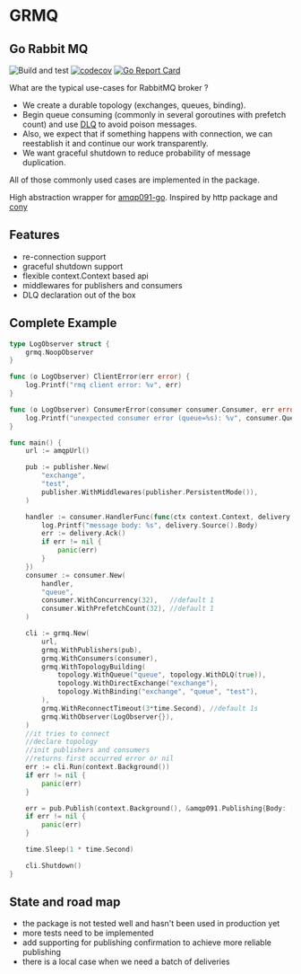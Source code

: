 # GRMQ
## Go Rabbit MQ
![Build and test](https://github.com/integration-system/grmq/actions/workflows/main.yml/badge.svg)
[![codecov](https://codecov.io/gh/integration-system/grmq/branch/main/graph/badge.svg?token=JMTTJ5O6WB)](https://codecov.io/gh/integration-system/grmq)
[![Go Report Card](https://goreportcard.com/badge/github.com/integration-system/grmq)](https://goreportcard.com/report/github.com/integration-system/grmq)

What are the typical use-cases for RabbitMQ broker ?
* We create a durable topology (exchanges, queues, binding).
* Begin queue consuming (commonly in several goroutines with prefetch count) and use [DLQ](https://www.rabbitmq.com/dlx.html) to avoid poison messages.
* Also, we expect that if something happens with connection, we can reestablish it and continue our work transparently.
* We want graceful shutdown to reduce probability of message duplication.

All of those commonly used cases are implemented in the package.

High abstraction wrapper for [amqp091-go](https://github.com/rabbitmq/amqp091-go). Inspired by http package and [cony](https://github.com/assembla/cony)

## Features
* re-connection support
* graceful shutdown support
* flexible context.Context based api
* middlewares for publishers and consumers
* DLQ declaration out of the box

## Complete Example
```go
type LogObserver struct {
	grmq.NoopObserver
}

func (o LogObserver) ClientError(err error) {
	log.Printf("rmq client error: %v", err)
}

func (o LogObserver) ConsumerError(consumer consumer.Consumer, err error) {
	log.Printf("unexpected consumer error (queue=%s): %v", consumer.Queue, err)
}

func main() {
	url := amqpUrl()

	pub := publisher.New(
		"exchange",
		"test",
		publisher.WithMiddlewares(publisher.PersistentMode()),
	)

	handler := consumer.HandlerFunc(func(ctx context.Context, delivery *consumer.Delivery) {
		log.Printf("message body: %s", delivery.Source().Body)
		err := delivery.Ack()
		if err != nil {
			panic(err)
		}
	})
	consumer := consumer.New(
		handler,
		"queue",
		consumer.WithConcurrency(32),   //default 1
		consumer.WithPrefetchCount(32), //default 1
	)

	cli := grmq.New(
		url,
		grmq.WithPublishers(pub),
		grmq.WithConsumers(consumer),
		grmq.WithTopologyBuilding(
			topology.WithQueue("queue", topology.WithDLQ(true)),
			topology.WithDirectExchange("exchange"),
			topology.WithBinding("exchange", "queue", "test"),
		),
		grmq.WithReconnectTimeout(3*time.Second), //default 1s
		grmq.WithObserver(LogObserver{}),
	)
	//it tries to connect
	//declare topology
	//init publishers and consumers
	//returns first occurred error or nil
	err := cli.Run(context.Background())
	if err != nil {
		panic(err)
	}

	err = pub.Publish(context.Background(), &amqp091.Publishing{Body: []byte("hello world")})
	if err != nil {
		panic(err)
	}

	time.Sleep(1 * time.Second)

	cli.Shutdown()
}
```

## State and road map
* the package is not tested well and hasn't been used in production yet
* more tests need to be implemented
* add supporting for publishing confirmation to achieve more reliable publishing
* there is a local case when we need a batch of deliveries

